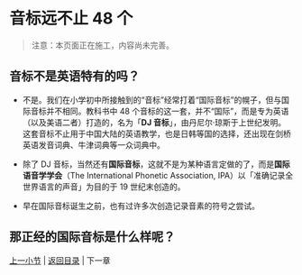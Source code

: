 # 音标远不止 48 个

> 注意：本页面正在施工，内容尚未完善。

## 音标不是英语特有的吗？

- 不是。我们在小学初中所接触到的“音标”经常打着“国际音标”的幌子，但与国际音标并不相同。教科书中 48 个音标的这一套，并不“国际”，而是专为英语（以及美语二者）打造的，名为「**DJ 音标**」，由丹尼尔·琼斯于上世纪发明。这套音标不止用于中国大陆的英语教学，也是日韩等国的选择，还出现在剑桥英语发音词典、牛津词典等一众词典中。

- 除了 DJ 音标，当然还有**国际音标**，这就不是为某种语言定做的了，而是**国际语音学学会**（The International Phonetic Association, IPA）以「准确记录全世界语言的声音」为目的于 19 世纪末创造的。

- 早在国际音标诞生之前，也有过许多次创造记录音素的符号之尝试。

## 那正经的国际音标是什么样呢？

[上一小节](consonants-and-vowels.md) | [返回目录](../README.md) | 下一章
